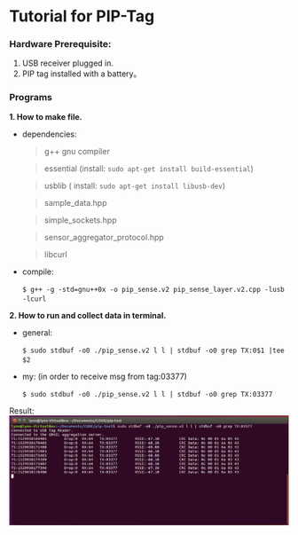 # Tutorial for PIP-Tag

### Hardware Prerequisite:
 1. USB receiver plugged in.
 2. PIP tag installed with a battery。

### Programs

 **1. How to make file.**

- dependencies:
  > g++ gnu compiler

  > essential (install: `sudo apt-get install build-essential`)
 
  > usblib ( install: `sudo apt-get install libusb-dev`)
 
  > sample_data.hpp
 
  > simple_sockets.hpp
 
  > sensor_aggregator_protocol.hpp
 
  > libcurl

- compile:

  `$ g++ -g -std=gnu++0x -o pip_sense.v2 pip_sense_layer.v2.cpp -lusb -lcurl`


 **2. How to run and collect data in terminal.**

- general: 
  
  `$ sudo stdbuf -o0 ./pip_sense.v2 l l | stdbuf -o0 grep TX:0$1 |tee $2`

- my: (in order to receive msg from tag:03377)
  
  `$ sudo stdbuf -o0 ./pip_sense.v2 l l | stdbuf -o0 grep TX:03377`

Result:
![finish](screen.png)
